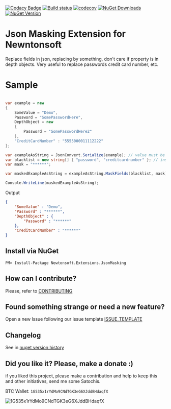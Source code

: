 [![Codacy Badge](https://api.codacy.com/project/badge/Grade/c1d0f1f96bdd4bf8b798367b9241b962)](https://www.codacy.com/app/ThiagoBarradas/newtonsoft-extensions-jsonmasking?utm_source=github.com&amp;utm_medium=referral&amp;utm_content=ThiagoBarradas/newtonsoft-extensions-jsonmasking&amp;utm_campaign=Badge_Grade)
[![Build status](https://ci.appveyor.com/api/projects/status/tyep2lwnuk9k1oxx/branch/master?svg=true)](https://ci.appveyor.com/project/ThiagoBarradas/newtonsoft-extensions-jsonmasking/branch/master)
[![codecov](https://codecov.io/gh/ThiagoBarradas/newtonsoft-extensions-jsonmasking/branch/master/graph/badge.svg)](https://codecov.io/gh/ThiagoBarradas/newtonsoft-extensions-jsonmasking)
[![NuGet Downloads](https://img.shields.io/nuget/dt/Mongo.CRUD.svg)](https://www.nuget.org/packages/Mongo.CRUD/)
[![NuGet Version](https://img.shields.io/nuget/v/Mongo.CRUD.svg)](https://www.nuget.org/packages/Mongo.CRUD/)

# Json Masking Extension for Newntonsoft

Replace fields in json, replacing by something, don't care if property is in depth objects. Very useful to replace passwords credit card number, etc.

# Sample

```c#

var example = new 
{
	SomeValue = "Demo",
	Password = "SomePasswordHere",
	DepthObject = new 
	{
		Password = "SomePasswordHere2"
	},
	"CreditCardNumber" : "5555000011112222"
};

var exampleAsString = JsonConvert.Serialize(example); // value must be a json string to masked
var blacklist = new string[] { "password", "creditcardnumber" }; // insensitive
var mask = "******";

var maskedExampleAsString = exampleAsString.MaskFields(blacklist, mask);

Console.WriteLine(maskedExampleAsString);

```

Output
```json
{
	"SomeValue" : "Demo",
	"Password" : "******",
	"DepthObject" : {
		"Password" : "******"
	},
	"CreditCardNumber" : "******"
}
```

## Install via NuGet

```
PM> Install-Package Newtonsoft.Extensions.JsonMasking
```

## How can I contribute?
Please, refer to [CONTRIBUTING](.github/CONTRIBUTING.md)

## Found something strange or need a new feature?
Open a new Issue following our issue template [ISSUE_TEMPLATE](.github/ISSUE_TEMPLATE.md)

## Changelog
See in [nuget version history](https://www.nuget.org/packages/Newtonsoft.Extensions.JsonMasking)

## Did you like it? Please, make a donate :)

if you liked this project, please make a contribution and help to keep this and other initiatives, send me some Satochis.

BTC Wallet: `1G535x1rYdMo9CNdTGK3eG6XJddBHdaqfX`

![1G535x1rYdMo9CNdTGK3eG6XJddBHdaqfX](https://i.imgur.com/mN7ueoE.png)
